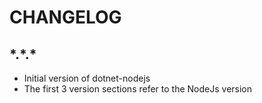 ﻿# CHANGELOG

## \*.\*.\*

- Initial version of dotnet-nodejs
- The first 3 version sections refer to the NodeJs version
